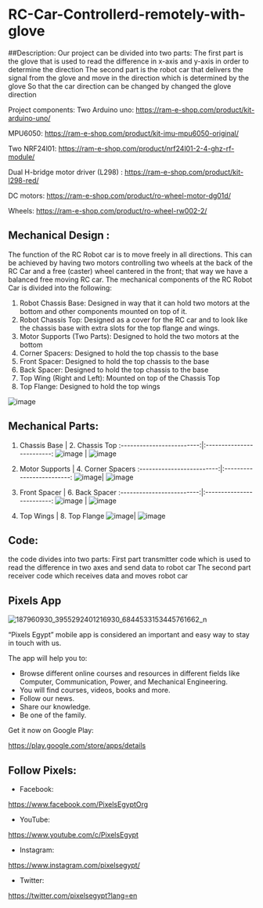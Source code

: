 ﻿# RC-Car-Controllerd-remotely-with-glove


##Description:
Our project can be divided into two parts:
The first part is the glove that is used to read the difference in x-axis and y-axis in order to determine the direction 
The second part is the robot car that delivers the signal from the glove and move in the direction which is determined by the glove 
So that the car direction can be changed by changed the glove direction 

Project components:
Two Arduino uno: https://ram-e-shop.com/product/kit-arduino-uno/ 

MPU6050: https://ram-e-shop.com/product/kit-imu-mpu6050-original/ 


Two NRF24l01: https://ram-e-shop.com/product/nrf24l01-2-4-ghz-rf-module/ 

Dual H-bridge motor driver (L298) : https://ram-e-shop.com/product/kit-l298-red/ 

DC motors: https://ram-e-shop.com/product/ro-wheel-motor-dg01d/ 

Wheels: https://ram-e-shop.com/product/ro-wheel-rw002-2/ 


## Mechanical Design :
The function of the RC Robot car is to move freely in all directions. This can be achieved by having two motors controlling two wheels at the back of the RC Car and a free (caster) wheel cantered in the front; that way we have a balanced free moving RC car.
The mechanical components of the RC Robot Car is divided into the following:
1.	Robot Chassis Base: Designed in way that it can hold two motors at the bottom and other components mounted on top of it.
2.	Robot Chassis Top: Designed as a cover for the RC car and to look like the chassis base with extra slots for the top flange and wings.
3.	Motor Supports (Two Parts): Designed to hold the two motors at the bottom
4.	Corner Spacers: Designed to hold the top chassis to the base
5.	Front Spacer: Designed to hold the top chassis to the base
6.	Back Spacer: Designed to hold the top chassis to the base
7.	Top Wing (Right and Left): Mounted on top of the Chassis Top
8.	Top Flange: Designed to hold the top wings

![image](https://user-images.githubusercontent.com/80456446/147679786-02a76d1a-2fa9-416a-9378-e57a83e2f90e.png)


## Mechanical Parts:

1.	Chassis Base              |  2.	Chassis Top
:-------------------------:|:-------------------------:
![image](https://user-images.githubusercontent.com/80456446/147679912-713a2da4-8150-48fd-9d8a-2cdbcccf9259.png) | ![image](https://user-images.githubusercontent.com/80456446/147679942-6e9d927f-e44b-4e66-8eb8-5f0ca90c4259.png)


3.	Motor Supports           |  4.	Corner Spacers
:-------------------------:|:-------------------------:
![image](https://user-images.githubusercontent.com/80456446/147680252-ff42fbea-774b-4d6f-828d-3022bae09eb1.png)| ![image](https://user-images.githubusercontent.com/80456446/147680286-b06f1d81-93b2-4788-b1fa-950c147f3291.png)


5.	Front Spacer   | 6.	 Back Spacer
:-------------------------:|:-------------------------:
![image](https://user-images.githubusercontent.com/80456446/147680455-97e077c0-ed15-4971-a332-2a12ae298280.png) | ![image](https://user-images.githubusercontent.com/80456446/147680470-9b4b910c-d28d-47fa-9d9c-37855a4ac381.png)


7.	Top Wings |  8.	Top Flange
![image](https://user-images.githubusercontent.com/80456446/147680525-8aade384-1e4f-4341-b98a-cfb171cbf4f6.png)| ![image](https://user-images.githubusercontent.com/80456446/147680543-798e049f-7a18-421b-b313-9c77499956d0.png)



## Code:
the code divides into two parts: 
First part transmitter code which is used to read the difference in two axes and send data to robot car 
The second part receiver code which receives data and moves robot car 




## Pixels App 
![187960930_3955292401216930_6844533153445761662_n](https://user-images.githubusercontent.com/80456446/124113684-00392400-da6c-11eb-8779-cea0193eefb6.jpg)

“Pixels Egypt” mobile app is considered an important and easy way to stay in touch with us.

The app will help you to:

- Browse different online courses and resources in different fields like Computer, Communication, Power, and Mechanical Engineering.
- You will find courses, videos, books and more.
- Follow our news.
- Share our knowledge.
- Be one of the family.

Get it now on Google Play:

https://play.google.com/store/apps/details


## Follow Pixels:

- Facebook:

https://www.facebook.com/PixelsEgyptOrg

- YouTube:

https://www.youtube.com/c/PixelsEgypt

- Instagram:

https://www.instagram.com/pixelsegypt/

- Twitter:

https://twitter.com/pixelsegypt?lang=en

